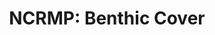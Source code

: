 ---
layout: survey_template_single
title: "NCRMP: Benthic Cover"
permalink: /surveys/benthic_cover
header:
  overlay_color: "#000"
  overlay_image: assets/images/pq_sample.jpg
  caption: "Example of 1 of 30 photoquadrat images taken at a site. Source: CoralNET CREP-REA-HAWAII."
  overlay_filter: linear-gradient(rgba(0, 0, 0, 0.5), rgba(255, 255, 255, 0.5))
sidebar:
  nav: "docs"

survey_type: Benthic cover estimates from photoquadrat imagery
survey_description: Photoquadrat imagery is collected at sites (1m above the benthos, every 1m along a 30m transect) and annotated using CoralNet.  Surveys are conducted at select sites following a stratified-random sampling site design (StRS). Random sites are generated along a depth gradient using the R project <a href = "https://github.com/krtanaka/ncrmp_common_map" target = "_blank">ncrmp_common_map</a>.  Images are analyzed to produce three functional group levels of benthic cover. Refer to InPort metadata records or SOP for more details.
# description: "Template sample description"
main_image: /assets/images/cnet_snapshot.png
main_image_caption: Screenshot of CoralNet interface (2024). Access this library, <a href ="https://coralnet.ucsd.edu/source/372/">CREP-REA HAWAII</a>, or the <a href ="https://coralnet.ucsd.edu/source/373/">Marianas</a> and the <a href = "https://coralnet.ucsd.edu/source/295/">American Samoa/PRIAs</a> on CoralNet.
how_to_download: Metadata is distinguished by region and site type (fixed or random). For random sites, due to the stratified random sampling designs (StRS), data should be analyzed only at island and region level.  Raw imagery is archived separately and is accessible under 'Related Items' for each region's benthic cover metadata record (see Access Rawdata below).
sop_text: "Ecosystem Sciences Division Standard Operating Procedures: Data Collection for Rapid Ecological Assessment Benthic Surveys, 2019 Update."
url_sop: https://doi.org/10.25923/ws5s-km69
datasheets_text: "The 'DiveNav' sheet is used to collect metadata for site, latitude, longitude, date, reef zone, and habitat type."
url_datasheets: /surveys/benthic/datasheets
access_rawdata_text: Raw data is archived with NCEI. Links for each year are listed in the 'Distribution Information'section of respective InPort metadata records -  <a href = "https://www.fisheries.noaa.gov/inport/item/36155" target = "_blank"> Hawaiian Archipelago since 2013 </a> - <a href = "https://www.fisheries.noaa.gov/inport/item/25274" target = "_blank"> American Samoa since 2015 </a> - <a href = "https://www.fisheries.noaa.gov/inport/item/36156" target = "_blank"> Mariana Archipelago since 2014</a> - <a href = "https://www.fisheries.noaa.gov/inport/item/36157" target = "_blank"> Pacific Remote Island Areas since 2014</a>.
r_code_text: Contact Thomas Oliver <a href = "mailto:thomas.oliver@noaa.gov">(thomas.oliver@noaa.gov)</a> for processing scripts.

---